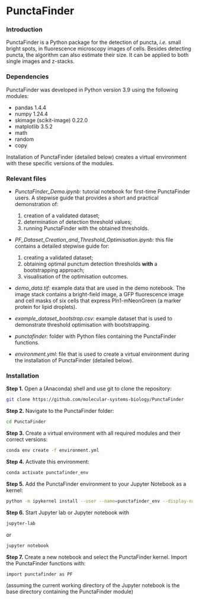 # PunctaFinder

### Introduction
PunctaFinder is a Python package for the detection of puncta, _i.e._ small bright spots, in fluorescence microscopy images of cells. Besides detecting puncta, the algorithm can also estimate their size. It can be applied to both single images and z-stacks.

### Dependencies
PunctaFinder was developed in Python version 3.9 using the following modules:

- pandas 1.4.4
- numpy 1.24.4
- skimage (scikit-image) 0.22.0
- matplotlib 3.5.2
- math
- random
- copy

Installation of PunctaFinder (detailed below) creates a virtual environment with these specific versions of the modules.

### Relevant files
- _PunctaFinder_Demo.ipynb:_ tutorial notebook for first-time PunctaFinder users. A stepwise guide that provides a short and practical demonstration of:
    1. creation of a validated dataset;
    2. determination of detection threshold values;
    3. running PunctaFinder with the obtained thresholds.
    

- _PF_Dataset_Creation_and_Threshold_Optimisation.ipynb:_ this file contains a detailed stepwise guide for:
    1. creating a validated dataset;
    2. obtaining optimal punctum detection thresholds **with** a bootstrapping approach;
    3. visualisation of the optimisation outcomes.

- _demo_data.tif:_ example data that are used in the demo notebook. The image stack contains a bright-field image, a GFP fluorescence image and cell masks of six cells that express Pln1-mNeonGreen (a marker protein for lipid droplets).

- _example_dataset_bootstrap.csv:_ example dataset that is used to demonstrate threshold optimisation with bootstrapping.

- _punctafinder:_ folder with Python files containing the PunctaFinder functions.

- _environment.yml:_ file that is used to create a virtual environment during the installation of PunctaFinder (detailed below).

### Installation

**Step 1.** Open a (Anaconda) shell and use git to clone the repository:
```sh
git clone https://github.com/molecular-systems-biology/PunctaFinder
```

**Step 2.** Navigate to the PunctaFinder folder:
```sh
cd PunctaFinder
```

**Step 3.** Create a virtual environment with all required modules and their correct versions:
```sh
conda env create -f environment.yml
```

**Step 4.** Activate this environment:
```sh
conda activate punctafinder_env
```

**Step 5.** Add the PunctaFinder environment to your Jupyter Notebook as a kernel:
```sh
python -m ipykernel install --user --name=punctafinder_env --display-name "PunctaFinder"
```

**Step 6.** Start Jupyter lab or Jupyter notebook with
```sh
jupyter-lab
```
or
```sh
jupyter notebook
```

**Step 7.** Create a new notebook and select the PunctaFinder kernel. Import the PunctaFinder functions with:

 `import punctafinder as PF`

 (assuming the current working directory of the Jupyter notebook is the base directory containing the PunctaFinder module)
